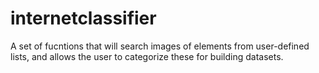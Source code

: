 # internetclassifier
A set of fucntions that will search images of elements from user-defined lists, and allows the user to categorize these for building datasets.
